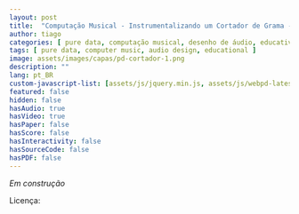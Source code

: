 ```yaml
---
layout: post
title:  "Computação Musical - Instrumentalizando um Cortador de Grama - 1"
author: tiago
categories: [ pure data, computação musical, desenho de áudio, educativo ]
tags: [ pure data, computer music, audio design, educational ]
image: assets/images/capas/pd-cortador-1.png
description: ""
lang: pt_BR
custom-javascript-list: [assets/js/jquery.min.js, assets/js/webpd-latest.js]
featured: false
hidden: false
hasAudio: true
hasVideo: true
hasPaper: false
hasScore: false
hasInteractivity: false
hasSourceCode: false
hasPDF: false
---
```


<i>Em construção</i>   

<!--<script src="/brizolara.github.io/assets/js/jquery.js"></script>
<script src="/brizolara.github.io/assets/js/webpd-latest.js"></script>-->
<script>
    var patch
    $.get('{{ site.baseurl }}/assets/pd/cortador-1.pd', function(patchStr) {
        patch = Pd.loadPatch(patchStr)
        Pd.start()
    })
</script>

Licença:
<pre>
</pre>
